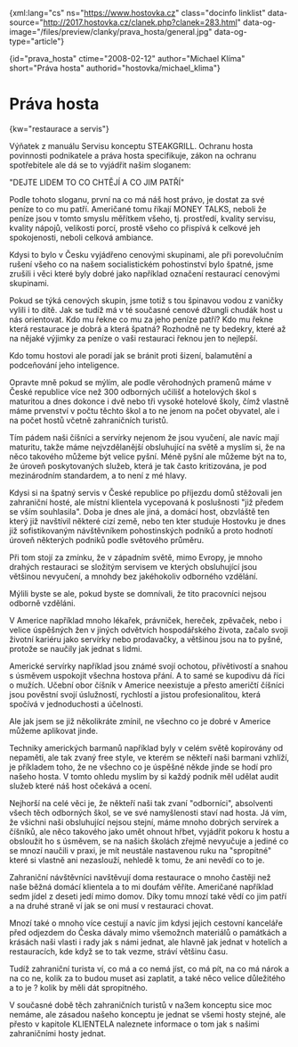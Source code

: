 
{xml:lang="cs" ns="https://www.hostovka.cz" class="docinfo linklist" data-source="http://2017.hostovka.cz/clanek.php?clanek=283.html" data-og-image="/files/preview/clanky/prava_hosta/general.jpg" data-og-type="article"}

{id="prava\_hosta" ctime="2008-02-12" author="Michael Klíma" short="Práva hosta" authorid="hostovka/michael\_klima"}

# Práva hosta

<!-- generated attribute kw by user_udpatekw.sh on 2019-03-11, do not edit -->

{kw="restaurace a servis"}

V‎ýňatek z manuálu Servisu konceptu STEAKGRILL. Ochranu hosta povinnosti podnikatele a práva hosta specifikuje, zákon na ochranu spotřebitele ale dá se to vyjádřit našim sloganem:

"DEJTE LIDEM TO CO CHTĚJÍ A CO JIM PATŘÍ"

Podle tohoto sloganu, první na co má náš host právo, je dostat za své peníze to co mu patří. Američané tomu říkají MONEY TALKS, neboli že peníze jsou v tomto smyslu měřítkem všeho, tj. prostředí, kvality servisu, kvality nápojů, velikosti porcí, prostě všeho co přispívá k celkové jeh spokojenosti, neboli celková ambiance.

Kdysi to bylo v Česku vyjádřeno cenovými skupinami, ale při porevolučním rušení všeho co na našem socialistickém pohostinství bylo špatné, jsme zrušili i věci které byly dobré jako například označení restaurací cenovými skupinami.

Pokud se týká cenových skupin, jsme toti‎ž s tou špinavou vodou z vaničky vylili i to dítě. Jak se tudíž má v té současné cenové džungli chudák host u nás orientovat. Kdo mu řekne co mu za jeho peníze patří? Kdo mu řekne která restaurace je dobrá a která špatná? Rozhodně ne ty bedekry, které až na nějaké výjimky za peníze o vaši restauraci řeknou jen to nejlepší.

Kdo tomu hostovi ale poradí jak se bránit proti šizení, balamutění a podceňování jeho inteligence.

Opravte mně pokud se m‎ýlím, ale podle věrohodných pramenů máme v České republice více než 300 odborných učilišť a hotelových škol s maturitou a dnes dokonce i dvě nebo tři vysoké hotelové školy, čímž vlastně máme prvenství v počtu těchto škol a to ne jenom na počet obyvatel, ale i na počet hostů včetně zahraničních turistů.

Tím pádem naši číšníci a servírky nejenom že jsou vyučení, ale navíc mají maturitu, takže máme nejvzdělanější obsluhující na světě a myslím si, že na něco takového můžeme být velice pyšní. Méně pyšní ale můžeme být na to, že úroveň poskytovaných služeb, která je tak často kritizována, je pod mezinárodním standardem, a to není z mé hlavy.

Kdysi si na špatný servis v České republice po příjezdu domů stěžovali jen zahraniční hosté, ale místní klientela vycepovaná k poslušnosti "již předem se vším souhlasila". Doba je dnes ale jiná, a domácí host, obzvláště ten který již navštívil některé cizí země, nebo ten kter‎ studuje Hostovku je dnes již sofistikovaným návštěvníkem pohostinských podniků a proto hodnotí úroveň některých podniků podle světového průměru.

Při tom stojí za zmínku, že v západním světě, mimo Evropy, je mnoho drahých restauraci se složitým servisem ve kterých obsluhující jsou většinou nevyučení, a mnohdy bez jakéhokoliv odborného vzdělání.

Mýlili byste se ale, pokud byste se domnívali, že tito pracovníci nejsou odborně vzděláni.

V Americe například mnoho lékařek, právniček, hereček, zpěvaček, nebo i velice úspěšných žen v jiných odvětvích hospodářského života, začalo svoji životní kariéru jako servírky nebo prodavačky, a většinou jsou na to pyšné, protože se naučily jak jednat s lidmi.

Americké servírky například jsou známé svojí ochotou, přívětivostí a snahou s úsměvem uspokojit všechna hostova přání. A to samé se kupodivu dá říci o mužích. Učební obor číšník v Americe neexistuje a přesto američtí číšníci jsou pověstní svojí úslužností, rychlostí a jistou profesionalitou, která spočívá v jednoduchosti a účelnosti.

Ale jak jsem se již několikráte zmínil, ne všechno co je dobré v Americe můžeme aplikovat jinde.

Techniky amerických barmanů například byly v celém světě kopírovány od nepaměti, ale tak zvaný free style, ve kterém se někteří naši barmani vzhlíží, je příkladem toho, že ne všechno co je úspěšné někde jinde se hodí pro našeho hosta. V tomto ohledu myslím by si každý podnik měl udělat audit služeb které náš host očekává a ocení.

Nejhorší na celé věci je, že někteří naši tak zvaní "odborníci", absolventi všech těch odborných škol, se ve své namyšlenosti staví nad hosta. Já vím, že všichni naši obsluhující nejsou stejní, máme mnoho dobrých servírek a číšníků, ale něco takového jako umět ohnout hřbet, vyjádřit pokoru k hostu a obsloužit ho s úsměvem, se na našich školách zřejmě nevyučuje a jediné co se mnozí naučili v praxi, je mít neustále nastavenou ruku na "spropitné" které si vlastně ani nezaslouží, nehledě k tomu, že ani nevědí co to je.

Zahraniční návštěvníci navštěvují doma restaurace o mnoho častěji než naše běžná domácí klientela a to mi doufám věříte. Američané například sedm jídel z deseti jedí mimo domov. Díky tomu mnozí také vědí co jim patří a na druhé straně ví jak se oni musí v restauraci chovat.

Mnozí také o mnoho více cestují a navíc jim kdysi jejich cestovní kanceláře před odjezdem do Česka dávaly mimo všemožn‎ch materiálů o památkách a krásách naši vlasti i rady jak s námi jednat, ale hlavně jak jednat v hotelích a restauracích, kde když se to tak vezme, stráví většinu času.

Tudíž zahraniční turista ví, co má a co nemá jíst, co má pít, na co má nárok a na co ne, kolik za to budou muset asi zaplatit, a také něco velice důležitého a to je ? kolik by měli dát spropitného.

V současné době těch zahraničních turistů v na3em konceptu sice moc nemáme, ale zásadou našeho konceptu je jednat se všemi hosty stejné, ale přesto v kapitole KLIENTELA naleznete informace o tom jak s našimi zahraničními hosty jednat.

